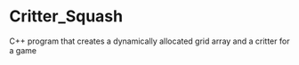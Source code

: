 # Critter_Squash
C++ program that creates a dynamically allocated grid array and a critter for a game
